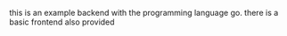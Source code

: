 this is an example backend with the programming language go.
there is a basic frontend also provided
